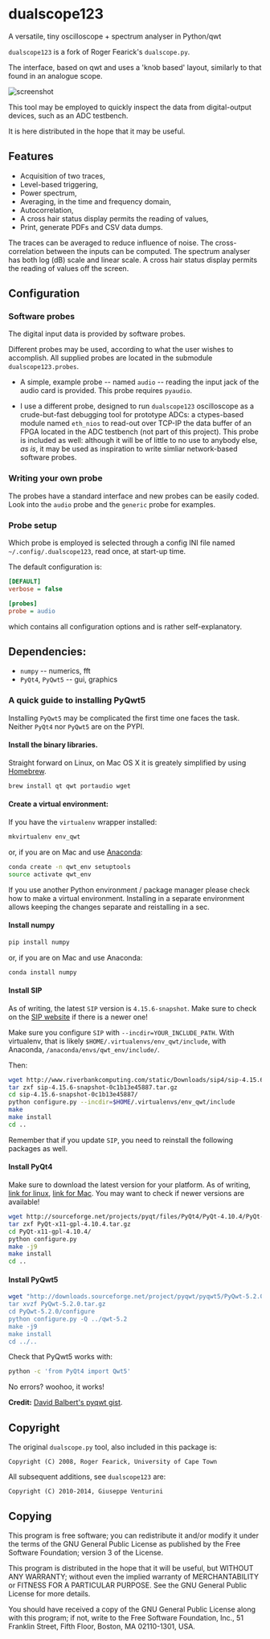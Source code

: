 dualscope123
============

A versatile, tiny oscilloscope + spectrum analyser in Python/qwt

```dualscope123``` is a fork of Roger 
Fearick's ```dualscope.py```.

The interface, based on qwt and uses a 'knob based' layout,
similarly to that found in an analogue scope. 

![screenshot](https://github.com/ggventurini/dualscope123/raw/master/dualscope123.png)

This tool may be employed to quickly inspect the data from digital-output 
devices, such as an ADC testbench.

It is here distributed in the hope that it may be useful.

## Features

 * Acquisition of two traces, 
 * Level-based triggering,
 * Power spectrum,
 * Averaging, in the time and frequency domain,
 * Autocorrelation,
 * A cross hair status display permits the reading of values,
 * Print, generate PDFs and CSV data dumps.

The traces can be averaged to reduce influence of noise.
The cross-correlation between the inputs can be computed.
The spectrum analyser has both log (dB) scale and linear scale.
A cross hair status display permits the reading of values off the screen.

## Configuration 

### Software probes

The digital input data is provided by software probes.

Different probes may be used, according to what the user wishes to
accomplish. All supplied probes are located in the submodule
`dualscope123.probes`.

*  A simple, example probe -- named `audio` -- reading the input jack of the
audio card is provided. This probe requires ```pyaudio```.

* I use a different probe, designed to run `dualscope123`
oscilloscope as a crude-but-fast debugging tool for prototype ADCs: 
a ctypes-based module named `eth_nios` 
to read-out over TCP-IP the data buffer of an FPGA located in the ADC testbench 
(not part of this project). This probe is included as well: although it will be
of little to no use to anybody else, *as is*, it may be used as inspiration
to write simliar network-based software probes.

### Writing your own probe

The probes have a standard interface and new probes can be easily coded.
Look into the `audio` probe and the `generic` probe for examples.

### Probe setup

Which probe is employed is selected through a config INI file named
`~/.config/.dualscope123`, read once, at start-up time.

The default configuration is:

```ini
[DEFAULT]
verbose = false

[probes]
probe = audio
```

which contains all configuration options and is rather self-explanatory.

## Dependencies:
 * `numpy`         -- numerics, fft
 * `PyQt4`, `PyQwt5` -- gui, graphics

### A quick guide to installing PyQwt5

Installing `PyQwt5` may be complicated the first time one faces the task. Neither `PyQt4` nor `PyQwt5` are on the PYPI.

#### Install the binary libraries.

Straight forward on Linux, on Mac OS X it is greately simplified by using [Homebrew](http://brew.sh/).

```bash
brew install qt qwt portaudio wget
```

#### Create a virtual environment:

If you have the `virtualenv` wrapper installed:

```bash
mkvirtualenv env_qwt
```

or, if you are on Mac and use [Anaconda](https://store.continuum.io/cshop/anaconda/):

```bash
conda create -n qwt_env setuptools
source activate qwt_env
```

If you use another Python environment / package manager please check how to make a virtual environment. Installing in a separate environment allows keeping the changes separate and reistalling in a sec.

#### Install numpy

```bash
pip install numpy
```
or, if you are on Mac and use Anaconda:

```bash
conda install numpy
```

#### Install SIP

As of writing, the latest `SIP` version is `4.15.6-snapshot`. Make sure to check on the [SIP website](http://www.riverbankcomputing.com/) if there is a newer one!

Make sure you configure `SIP` with `--incdir=YOUR_INCLUDE_PATH`. With virtualenv, that is likely `$HOME/.virtualenvs/env_qwt/include`, with Anaconda, `/anaconda/envs/qwt_env/include/`.

Then:

```bash
wget http://www.riverbankcomputing.com/static/Downloads/sip4/sip-4.15.6-snapshot-0c1b13e45887.tar.gz
tar zxf sip-4.15.6-snapshot-0c1b13e45887.tar.gz
cd sip-4.15.6-snapshot-0c1b13e45887/
python configure.py --incdir=$HOME/.virtualenvs/env_qwt/include
make
make install
cd ..
```

Remember that if you update `SIP`, you need to reinstall the following packages as well.

#### Install PyQt4

Make sure to download the latest version for your platform. As of writing, [link for linux](http://sourceforge.net/projects/pyqt/files/PyQt4/PyQt-4.10.4/PyQt-x11-gpl-4.10.4.tar.gz), [link for Mac](http://sourceforge.net/projects/pyqt/files/PyQt4/PyQt-4.10.4/PyQt-mac-gpl-4.10.4.tar.gz). You may want to check if newer versions are available!

```bash
wget http://sourceforge.net/projects/pyqt/files/PyQt4/PyQt-4.10.4/PyQt-x11-gpl-4.10.4.tar.gz
tar zxf PyQt-x11-gpl-4.10.4.tar.gz
cd PyQt-x11-gpl-4.10.4/
python configure.py
make -j9
make install
cd ..
```

#### Install PyQwt5 

```bash
wget "http://downloads.sourceforge.net/project/pyqwt/pyqwt5/PyQwt-5.2.0/PyQwt-5.2.0.tar.gz
tar xvzf PyQwt-5.2.0.tar.gz
cd PyQwt-5.2.0/configure
python configure.py -Q ../qwt-5.2
make -j9
make install
cd ../..
```

Check that PyQwt5 works with:

```bash
python -c 'from PyQt4 import Qwt5'
```

No errors? woohoo, it works!

**Credit:** [David Balbert's pyqwt gist](https://gist.github.com/davidbalbert/5768767).

## Copyright 

The original ```dualscope.py``` tool, also included in this package
is:

    Copyright (C) 2008, Roger Fearick, University of Cape Town

All subsequent additions, see ```dualscope123``` are:

    Copyright (C) 2010-2014, Giuseppe Venturini

## Copying

This program is free software; you can redistribute it and/or
modify it under the terms of the GNU General Public License
as published by the Free Software Foundation; version 3
of the License.

This program is distributed in the hope that it will be useful,
but WITHOUT ANY WARRANTY; without even the implied warranty of
MERCHANTABILITY or FITNESS FOR A PARTICULAR PURPOSE.  See the
GNU General Public License for more details.

You should have received a copy of the GNU General Public License
along with this program; if not, write to the Free Software
Foundation, Inc., 51 Franklin Street, Fifth Floor, Boston, MA  02110-1301, USA.


